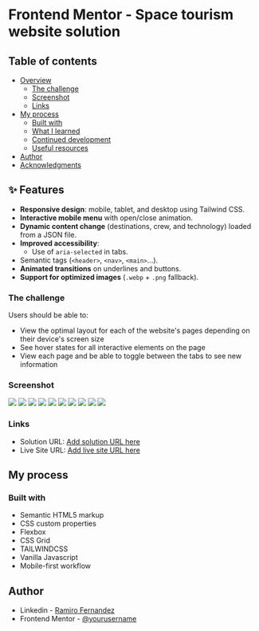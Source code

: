 # Frontend Mentor - Space tourism website solution


## Table of contents

- [Overview](#overview)
  - [The challenge](#the-challenge)
  - [Screenshot](#screenshot)
  - [Links](#links)
- [My process](#my-process)
  - [Built with](#built-with)
  - [What I learned](#what-i-learned)
  - [Continued development](#continued-development)
  - [Useful resources](#useful-resources)
- [Author](#author)
- [Acknowledgments](#acknowledgments)

 ## ✨ Features

- **Responsive design**: mobile, tablet, and desktop using Tailwind CSS.
- **Interactive mobile menu** with open/close animation.
- **Dynamic content change** (destinations, crew, and technology) loaded from a JSON file.  
- **Improved accessibility**:
  - Use of `aria-selected` in tabs.
- Semantic tags (`<header>`, `<nav>`, `<main>`...).  
- **Animated transitions** on underlines and buttons.
- **Support for optimized images** (`.webp` + `.png` fallback).

### The challenge

Users should be able to:

- View the optimal layout for each of the website's pages depending on their device's screen size
- See hover states for all interactive elements on the page
- View each page and be able to toggle between the tabs to see new information

### Screenshot

![](./screenshot01.jpeg)
![](./screenshot02.jpeg)
![](./screenshot03.jpeg)
![](./screenshot04.jpeg)
![](./screenshot05.jpeg)
![](./screenshot06.jpeg)
![](./screenshot07.jpeg)
![](./screenshot08.jpeg)
![](./screenshot09.jpeg)
![](./screenshot10.jpeg)

### Links

- Solution URL: [Add solution URL here](https://www.frontendmentor.io/solutions/html-css-tailwindcss-vanilla-javascript-mobile-firts-Ez3jWLwL2n)
- Live Site URL: [Add live site URL here](https://rf1303.github.io/Space-Tourism-Website/)

## My process

### Built with

- Semantic HTML5 markup
- CSS custom properties
- Flexbox
- CSS Grid
- TAILWINDCSS
- Vanilla Javascript
- Mobile-first workflow


## Author

- Linkedin - [Ramiro Fernandez](https://www.linkedin.com/in/ramiro-fernandez-260935125)
- Frontend Mentor - [@yourusername](https://www.frontendmentor.io/profile/rf1303)
